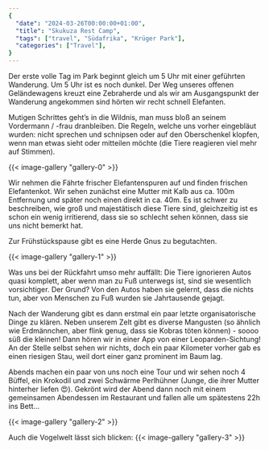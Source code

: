 ```yaml
---
{
  "date": "2024-03-26T00:00:00+01:00",
  "title": "Skukuza Rest Camp",
  "tags": ["travel", "Südafrika", "Krüger Park"],
  "categories": ["Travel"],
}
---
```


Der erste volle Tag im Park beginnt gleich um 5 Uhr mit einer geführten
Wanderung. Um 5 Uhr ist es noch dunkel. Der Weg unseres offenen Geländewagens
kreuzt eine Zebraherde und als wir am Ausgangspunkt der Wanderung angekommen
sind hörten wir recht schnell Elefanten.

Mutigen Schrittes geht’s in die Wildnis, man muss bloß an seinem Vordermann /
-frau dranbleiben. Die Regeln, welche uns vorher eingebläut wurden: nicht
sprechen und schnipsen oder auf den Oberschenkel klopfen, wenn man etwas sieht
oder mitteilen möchte (die Tiere reagieren viel mehr auf Stimmen).

{{< image-gallery "gallery-0" >}}

Wir nehmen die Fährte frischer Elefantenspuren auf und finden frischen
Elefantenkot. Wir sehen zunächst eine Mutter mit Kalb aus ca. 100m Entfernung
und später noch einen direkt in ca. 40m. Es ist schwer zu beschreiben, wie groß
und majestätisch diese Tiere sind, gleichzeitig ist es schon ein wenig
irritierend, dass sie so schlecht sehen können, dass sie uns nicht bemerkt hat.

Zur Frühstückspause gibt es eine Herde Gnus zu begutachten.

{{< image-gallery "gallery-1" >}}

Was uns bei der Rückfahrt umso mehr auffällt: Die Tiere ignorieren Autos quasi
komplett, aber wenn man zu Fuß unterwegs ist, sind sie wesentlich vorsichtiger.
Der Grund? Von den Autos haben sie gelernt, dass die nichts tun, aber von
Menschen zu Fuß wurden sie Jahrtausende gejagt.

Nach der Wanderung gibt es dann erstmal ein paar letzte organisatorische Dinge
zu klären. Neben unserem Zelt gibt es diverse Mangusten (so ähnlich wie
Erdmännchen, aber flink genug, dass sie Kobras töten können) - soooo süß die
kleinen! Dann hören wir in einer App von einer Leoparden-Sichtung! An der
Stelle selbst sehen wir nichts, doch ein paar Kilometer vorher gab es einen
riesigen Stau, weil dort einer ganz prominent im Baum lag.

Abends machen ein paar von uns noch eine Tour und wir sehen noch 4 Büffel, ein
Krokodil und zwei Schwärme Perlhühner (Junge, die ihrer Mutter hinterher liefen
😍). Gekrönt wird der Abend dann noch mit einem gemeinsamen Abendessen im
Restaurant und fallen alle um spätestens 22h ins Bett…

{{< image-gallery "gallery-2" >}}

Auch die Vogelwelt lässt sich blicken:
{{< image-gallery "gallery-3" >}}

